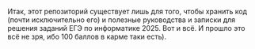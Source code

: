 Итак, этот репозиторий существует лишь для того, чтобы хранить код (почти исключительно его) и полезные руководства и записки для решения заданий ЕГЭ по информатике 2025. Вот и всё.
И прошло это всё не зря, ибо 100 баллов в карме таки есть).
